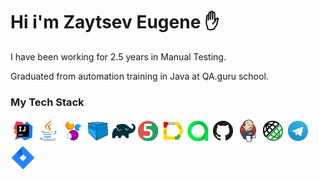 # Hi i'm Zaytsev Eugene :hand:

I have been working for 2.5 years in Manual Testing.

Graduated from automation training in Java at QA.guru school.

### My Tech Stack
![Intelij_IDEA](img/Intelij_IDEA.png)![Java](img/Java.png)![Selenide](img/Selenide.png)![Selenoid](img/Selenoid.png)![Gradle](img/Gradle.png)![JUnit5](img/JUnit5.png)![Allure Report](img/Allure_Report.png)![AllureTestOps](img/AllureTestOps.png)![Github](img/Github.png)![Jenkins](img/Jenkins.png)![Rest-Assured](img/Rest-Assured.png)![Telegram](img/Telegram.png)![Jira](img/Jira.png)

<!--
**Suburbanknight89/Suburbanknight89** is a ✨ _special_ ✨ repository because its `README.md` (this file) appears on your GitHub profile.

Here are some ideas to get you started:

- 🔭 I’m currently working on ...
- 🌱 I’m currently learning ...
- 👯 I’m looking to collaborate on ...
- 🤔 I’m looking for help with ...
- 💬 Ask me about ...
- 📫 How to reach me: ...
- 😄 Pronouns: ...
- ⚡ Fun fact: ...
-->
